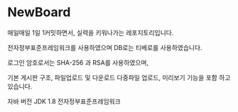 # NewBoard

매일매일 1일 1커밋하면서, 실력을 키워나가는 레포지토리입니다. 

전자정부표준프레임워크를 사용하였으며 DB로는 티베로를 사용하였습니다.

로그인 암호로서는 SHA-256 과 RSA를 사용하였으며,

기본 게시판 구조, 파일업로드 및 다운로드 다중파일 업로드, 미리보기 기능을 포함 하고있습니다.

자바 버전 
JDK 1.8
전자정부표준프레임워크 

